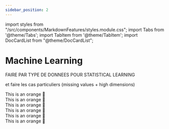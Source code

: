 ```yaml
---
sidebar_position: 2
---
```


import styles from "/src/components/MarkdownFeatures/styles.module.css";
import Tabs from '@theme/Tabs';
import TabItem from '@theme/TabItem';
import DocCardList from "@theme/DocCardList";

# Machine Learning

FAIRE PAR TYPE DE DONNEES POUR STATISTICAL LEARNING

et faire les cas particuliers (missing values + high dimensions)

<Tabs>
<TabItem value="orange" label="Proof" attributes={{type: "theorem"}}>
<div class="tab-content" data-type="theorem">
  This is an orange 🍊
</div>
</TabItem>
<TabItem value="banan" label="Definiton" attributes={{type: "definition"}}>
<div class="tab-content" data-type="definition">
  This is an orange 🍊
</div>
</TabItem>
<TabItem value="bann" label="Definiton" attributes={{type: "tips"}}>
<div class="tab-content" data-type="tips">
  This is an orange 🍊
</div>
</TabItem>
<TabItem value="bana" label="Definiton" attributes={{type: "proof"}}>
<div class="tab-content" data-type="proof">
  This is an orange 🍊
</div>
</TabItem>
<TabItem value="bnan" label="Definiton" attributes={{type: "exercise"}}>
<div class="tab-content" data-type="exercise">
  This is an orange 🍊
</div>
</TabItem>
<TabItem value="ba" label="Definiton" attributes={{type: "proposition"}}>
<div class="tab-content" data-type="proposition">
  This is an orange 🍊
</div>
</TabItem>
</Tabs>

<DocCardList/>
